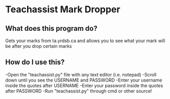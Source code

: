 # Teachassist Mark Dropper

What does this program do?
--------------------------
Gets your marks from ta.yrdsb.ca and allows you to see what your mark will be after you drop certain marks

How do I use this?
------------------
-Open the "teachassist.py" file with any text editor (i.e. notepad)
-Scroll down until you see the USERNAME and PASSWORD 
-Enter your username inside the quotes after USERNAME
-Enter your password inside the quotes after PASSWORD
-Run "teachassist.py" through cmd or other source!

